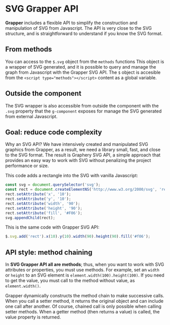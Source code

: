 # SVG Grapper API

**Grapper** includes a flexible API to simplify the construction and manipulation of SVG from
Javascript. The API is very close to the SVG structure, and is straightforward to understand if you
know the SVG format.

## From methods

You can access to the `$.svg` object from the `methods` functions This object is a wrapper of SVG
generated, and it is possible to query and manage the graph from Javascript with the Grapper SVG
API. The `$` object is accesible from the `<script type="methods"></script>` content as a global
variable.

## Outside the component

The SVG wrapper is also accessible from outside the component with the `.svg` property that the 
`g-component` exposes for manage the SVG generated from external Javascript.

## Goal: reduce code complexity

Why an SVG API? We have intensively created and manipulated SVG graphics from Grapper, as a 
result, we need a library small, fast, and close to the SVG format. The result is Graphery SVG API, 
a simple approach that provides an easy way to work with SVG without penalizing the project 
performance or size.

This code adds a rectangle into the SVG with vanilla Javascript:

```js
const svg = document.querySelector('svg');
const rect = document.createElementNS('http://www.w3.org/2000/svg', 'rect');
rect.setAttribute('x', '10');
rect.setAttribute('y', '10');
rect.setAttribute('width', '90');
rect.setAttribute('height', '90');
rect.setAttribute('fill', '#F06');
svg.appendChild(rect);
```

This is the same code with Grapper SVG API:

```js
$.svg.add('rect').x(10).y(10).width(90).height(90).fill('#f06');
```

## API style: method chaining

In **SVG Grapper API all are methods**; thus, when you want to work with SVG attributes or
properties, you must use methods. For example, set an `width` or `height` to an SVG element is
`element.width(100).height(100)`. If you need to get the value, you must call to the method 
without value, as `element.width()`.

Grapper dynamically constructs the method chain to make successive calls. When you call a setter 
method, it returns the original object and can include one call after another. Of course, chained 
call is only possible when calling setter methods. When a getter method (then returns a value) is 
called, the value property is returned.